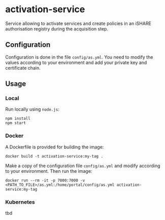 # activation-service
Service allowing to activate services and create policies in an iSHARE authorisation registry during the acquisition step.

## Configuration

Configuration is done in the file `config/as.yml`. You need to modify the values according to your 
environment and add your private key and certificate chain.

## Usage

### Local

Run locally using `node.js`:
```shell
npm install
npm start
```


### Docker

A Dockerfile is provided for building the image:
```shell
docker build -t activation-service:my-tag .
```

Make a copy of the configuration file `config/as.yml` and modify according to your environment. 
Then run the image:
```shell
docker run --rm -it -p 7000:7000 -v <PATH_TO_FILE>/as.yml:/home/portal/config/as.yml activation-service:my-tag
```

### Kubernetes

tbd

